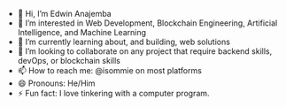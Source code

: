 - 👋 Hi, I’m Edwin Anajemba
- 👀 I’m interested in Web Development, Blockchain Engineering, Artificial Intelligence, and Machine Learning
- 🌱 I’m currently learning about, and building, web solutions
- 💞️ I’m looking to collaborate on any project that require backend skills, devOps, or blockchain skills
- 📫 How to reach me: @isommie on most platforms
- 😄 Pronouns: He/Him
- ⚡ Fun fact: I love tinkering with a computer program.

<!---
isommie/isommie is a ✨ special ✨ repository because its `README.md` (this file) appears on your GitHub profile.
You can click the Preview link to take a look at your changes.
--->
